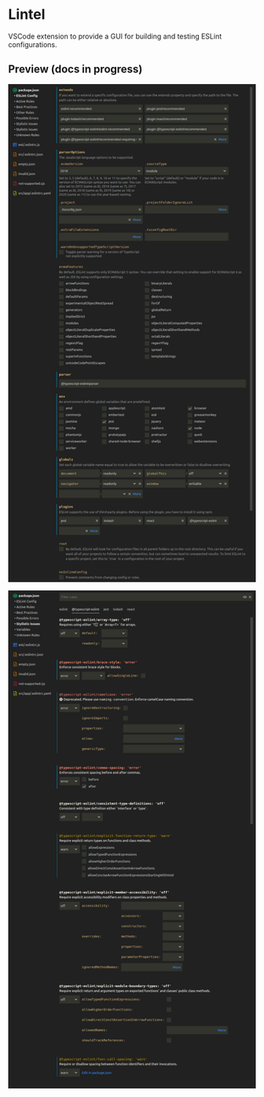 # Lintel

VSCode extension to provide a GUI for building and testing ESLint configurations.

## Preview (docs in progress)

![Configuration](docs/config.png)

![Rules](docs/rules.png)
